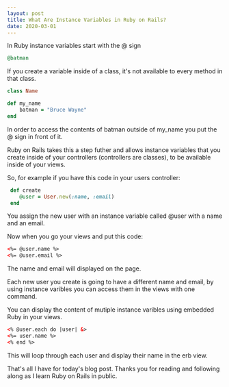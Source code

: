 ```yaml
---
layout: post
title: What Are Instance Variables in Ruby on Rails?
date: 2020-03-01
---
```


In Ruby instance variables start with the @ sign

```ruby
@batman
```

If you create a variable inside of a class, it's not available to every method in that class.

```ruby
class Name

def my_name
    batman = "Bruce Wayne"
end
```

In order to access the contents of batman outside of my_name
you put the @ sign in front of it.

Ruby on Rails takes this a step futher and allows instance variables that you create inside of your controllers (controllers are classes), to be available inside of your views.

So, for example if you have this code in your users controller:

```ruby
 def create
    @user = User.new(:name, :email)
 end
```

You assign the new user with an instance variable called @user with a name and an email.

Now when you go your views and put this code:

```html
<%= @user.name %>
<%= @user.email %>
```

The name and email will displayed on the page.

Each new user you create is going to have a different name and email, by using instance varibles you can access them in the views with one command.

You can display the content of mutiple instance varibles using embedded Ruby in your views.

```html
<% @user.each do |user| &>
<%= user.name %>
<% end %>
```

This will loop through each user and display their name in the erb view.

That's all I have for today's blog post. Thanks you for reading and following along as I learn Ruby on Rails in public.
